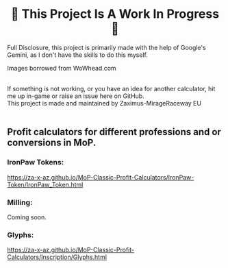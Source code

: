 <h1 align="center"><strong>🚧 This Project Is A Work In Progress 🚧</strong></h1>  

Full Disclosure, this project is primarily made with the help of Google's Gemini, as I don't have the skills to do this myself.  
  
Images borrowed from WoWhead.com<br><br>  
  
  
If something is not working, or you have an idea for another calculator, hit me up in-game or raise an issue here on GitHub.  
This project is made and maintained by Zaximus-MirageRaceway EU  <br><br>
  
  
  
## Profit calculators for different professions and or conversions in MoP.  
  
### IronPaw Tokens:  
https://za-x-az.github.io/MoP-Classic-Profit-Calculators/IronPaw-Token/IronPaw_Token.html  
### Milling:
Coming soon.  

### Glyphs:
https://za-x-az.github.io/MoP-Classic-Profit-Calculators/Inscription/Glyphs.html  
